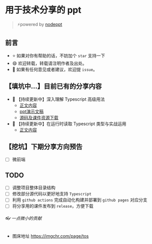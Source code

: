 # 用于技术分享的 ppt
> :zap:powered by [nodeppt](https://github.com/ksky521/nodeppt)

## 前言
- :star: 如果对你有帮助的话，不妨加个 `star` 支持一下
- :smile: 欢迎转载，转载请注明作者及出处。
- :clap: 如果有任何意见或者建议，欢迎提 `issue`。

## 【填坑中...】目前已有的分享内容
- :tada: 【持续更新中】深入理解 Typescript 高级用法
  + [正文内容](./courseware/ts-advance-usage/README.md)
  + [ppt演示文稿](https://hannq.github.io/ppt-share/index.html)
  + [源码及课件资源下载](https://github.com/hannq/ppt-share/releases)
- :tada: 【持续更新中】在运行时读取 Typescript 类型与实战运用
  + [正文内容](./courseware/get-type-in-runtime/README.md)

## 【挖坑】下期分享方向预告
- [ ] 微前端

## TODO
- [ ] 调整项目整体目录结构
- [ ] 修改部分源代码以更好地支持 `Typescript`
- [ ] 利用 `github actions` 完成自动化构建并部署到 `github pages` 对应分支
- [ ] 将分享用的课件发布到 `release`，方便下载

###### :eyeglasses: 一点微小的贡献

- 图床地址 https://imgchr.com/page/tos
